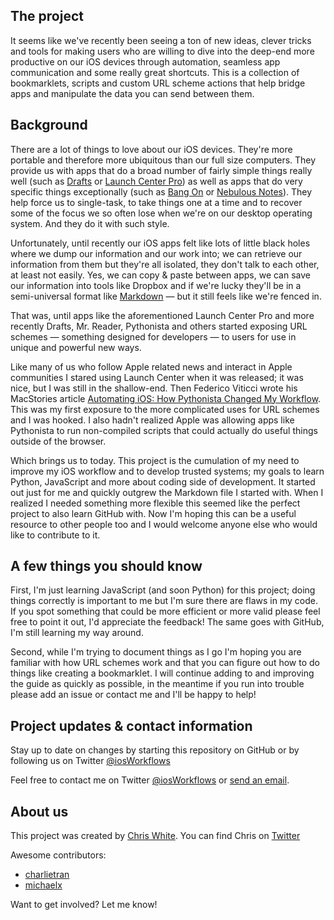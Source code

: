 ## The project

It seems like we've recently been seeing a ton of new ideas, clever tricks and tools for making users who are willing to dive into the deep-end more productive on our iOS devices through automation, seamless app communication and some really great shortcuts. This is a collection of bookmarklets, scripts and custom URL scheme actions that help bridge apps and manipulate the data you can send between them.

## Background

There are a lot of things to love about our iOS devices. They're more portable and therefore more ubiquitous than our full size computers. They provide us with apps that do a broad number of fairly simple things really well (such as [Drafts](http://agiletortoise.com/drafts) or [Launch Center Pro](http://appcubby.com/launch-center/)) as well as apps that do very specific things exceptionally (such as [Bang On](http://kepner.me/apps/) or [Nebulous Notes](http://nebulousapps.net/)). They help force us to single-task, to take things one at a time and to recover some of the focus we so often lose when we're on our desktop operating system. And they do it with such style.

Unfortunately, until recently our iOS apps felt like lots of little black holes where we dump our information and our work into; we can retrieve our information from them but they're all isolated, they don't talk to each other, at least not easily. Yes, we can copy & paste between apps, we can save our information into tools like Dropbox and if we're lucky they'll be in a semi-universal format like [Markdown](http://daringfireball.net/projects/markdown/) — but it still feels like we're fenced in.

That was, until apps like the aforementioned Launch Center Pro and more recently Drafts, Mr. Reader, Pythonista and others started exposing URL schemes — something designed for developers — to users for use in unique and powerful new ways. 

Like many of us who follow Apple related news and interact in Apple communities I stared using Launch Center when it was released; it was nice, but I was still in the shallow-end. Then Federico Viticci wrote his MacStories article [Automating iOS: How Pythonista Changed My Workflow](http://www.macstories.net/stories/automating-ios-how-pythonista-changed-my-workflow/). This was my first exposure to the more complicated uses for URL schemes and I was hooked. I also hadn't realized Apple was allowing apps like Pythonista to run non-compiled scripts that could actually do useful things outside of the browser.

Which brings us to today. This project is the cumulation of my need to improve my iOS workflow and to develop trusted systems; my goals to learn Python, JavaScript and more about coding side of development. It started out just for me and quickly outgrew the Markdown file I started with. When I realized I needed something more flexible this seemed like the perfect project to also learn GitHub with. Now I'm hoping this can be a useful resource to other people too and I would welcome anyone else who would like to contribute to it.

## A few things you should know

First, I'm just learning JavaScript (and soon Python) for this project; doing things correctly is important to me but I'm sure there are flaws in my code. If you spot something that could be more efficient or more valid please feel free to point it out, I'd appreciate the feedback! The same goes with GitHub, I'm still learning my way around.

Second, while I'm trying to document things as I go I'm hoping you are familiar with how URL schemes work and that you can figure out how to do things like creating a bookmarklet. I will continue adding to and improving the guide as quickly as possible, in the meantime if you run into trouble please add an issue or contact me and I'll be happy to help!

## Project updates & contact information

Stay up to date on changes by starting this repository on GitHub or by following us on Twitter [@iosWorkflows](http://www.twitter.com/iosWorkflows)

Feel free to contact me on Twitter [@iosWorkflows](http://www.twitter.com/iosWorkflows) or [send an email](mailto:iosworkflows@christopherdwhite.com).

## About us

This project was created by [Chris White](https://github.com/christopherdwhite). You can find Chris on [Twitter](http://www.twitter.com/chrisWhite)

Awesome contributors:

- [charlietran](https://github.com/charlietran) 
- [michaelx](https://github.com/michaelx)

Want to get involved? Let me know!